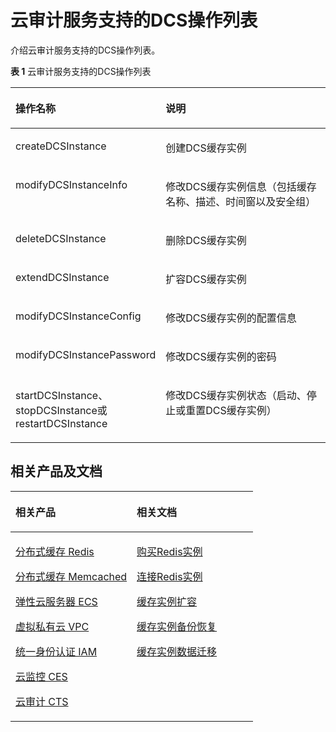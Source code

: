 # 云审计服务支持的DCS操作列表<a name="ZH-CN_TOPIC_0144197303"></a>

介绍云审计服务支持的DCS操作列表。

**表 1**  云审计服务支持的DCS操作列表

<a name="zh-cn_topic_0106969247_table06127563211"></a>
<table><thead align="left"><tr id="zh-cn_topic_0106969247_row16141059326"><th class="cellrowborder" valign="top" width="44.16%" id="mcps1.2.3.1.1"><p id="zh-cn_topic_0106969247_p581211423326"><a name="zh-cn_topic_0106969247_p581211423326"></a><a name="zh-cn_topic_0106969247_p581211423326"></a>操作名称</p>
</th>
<th class="cellrowborder" valign="top" width="55.84%" id="mcps1.2.3.1.2"><p id="zh-cn_topic_0106969247_p1219716144450"><a name="zh-cn_topic_0106969247_p1219716144450"></a><a name="zh-cn_topic_0106969247_p1219716144450"></a>说明</p>
</th>
</tr>
</thead>
<tbody><tr id="zh-cn_topic_0106969247_row66141958325"><td class="cellrowborder" valign="top" width="44.16%" headers="mcps1.2.3.1.1 "><p id="zh-cn_topic_0106969247_p1474704716452"><a name="zh-cn_topic_0106969247_p1474704716452"></a><a name="zh-cn_topic_0106969247_p1474704716452"></a>createDCSInstance</p>
</td>
<td class="cellrowborder" valign="top" width="55.84%" headers="mcps1.2.3.1.2 "><p id="zh-cn_topic_0106969247_p167211728144512"><a name="zh-cn_topic_0106969247_p167211728144512"></a><a name="zh-cn_topic_0106969247_p167211728144512"></a>创建DCS缓存实例</p>
</td>
</tr>
<tr id="zh-cn_topic_0106969247_row1961495183218"><td class="cellrowborder" valign="top" width="44.16%" headers="mcps1.2.3.1.1 "><p id="zh-cn_topic_0106969247_p4748124794510"><a name="zh-cn_topic_0106969247_p4748124794510"></a><a name="zh-cn_topic_0106969247_p4748124794510"></a>modifyDCSInstanceInfo</p>
</td>
<td class="cellrowborder" valign="top" width="55.84%" headers="mcps1.2.3.1.2 "><p id="zh-cn_topic_0106969247_p127211328204514"><a name="zh-cn_topic_0106969247_p127211328204514"></a><a name="zh-cn_topic_0106969247_p127211328204514"></a>修改DCS缓存实例信息（包括缓存名称、描述、时间窗以及安全组）</p>
</td>
</tr>
<tr id="zh-cn_topic_0106969247_row5614145123211"><td class="cellrowborder" valign="top" width="44.16%" headers="mcps1.2.3.1.1 "><p id="zh-cn_topic_0106969247_p0749114710455"><a name="zh-cn_topic_0106969247_p0749114710455"></a><a name="zh-cn_topic_0106969247_p0749114710455"></a>deleteDCSInstance</p>
</td>
<td class="cellrowborder" valign="top" width="55.84%" headers="mcps1.2.3.1.2 "><p id="zh-cn_topic_0106969247_p17723192817456"><a name="zh-cn_topic_0106969247_p17723192817456"></a><a name="zh-cn_topic_0106969247_p17723192817456"></a>删除DCS缓存实例</p>
</td>
</tr>
<tr id="zh-cn_topic_0106969247_row861455133212"><td class="cellrowborder" valign="top" width="44.16%" headers="mcps1.2.3.1.1 "><p id="zh-cn_topic_0106969247_p575114713457"><a name="zh-cn_topic_0106969247_p575114713457"></a><a name="zh-cn_topic_0106969247_p575114713457"></a>extendDCSInstance</p>
</td>
<td class="cellrowborder" valign="top" width="55.84%" headers="mcps1.2.3.1.2 "><p id="zh-cn_topic_0106969247_p147241728134510"><a name="zh-cn_topic_0106969247_p147241728134510"></a><a name="zh-cn_topic_0106969247_p147241728134510"></a>扩容DCS缓存实例</p>
</td>
</tr>
<tr id="zh-cn_topic_0106969247_row261413517327"><td class="cellrowborder" valign="top" width="44.16%" headers="mcps1.2.3.1.1 "><p id="zh-cn_topic_0106969247_p16752174716457"><a name="zh-cn_topic_0106969247_p16752174716457"></a><a name="zh-cn_topic_0106969247_p16752174716457"></a>modifyDCSInstanceConfig</p>
</td>
<td class="cellrowborder" valign="top" width="55.84%" headers="mcps1.2.3.1.2 "><p id="zh-cn_topic_0106969247_p472542819452"><a name="zh-cn_topic_0106969247_p472542819452"></a><a name="zh-cn_topic_0106969247_p472542819452"></a>修改DCS缓存实例的配置信息</p>
</td>
</tr>
<tr id="zh-cn_topic_0106969247_row12614853321"><td class="cellrowborder" valign="top" width="44.16%" headers="mcps1.2.3.1.1 "><p id="zh-cn_topic_0106969247_p11753947134520"><a name="zh-cn_topic_0106969247_p11753947134520"></a><a name="zh-cn_topic_0106969247_p11753947134520"></a>modifyDCSInstancePassword</p>
</td>
<td class="cellrowborder" valign="top" width="55.84%" headers="mcps1.2.3.1.2 "><p id="zh-cn_topic_0106969247_p472617280458"><a name="zh-cn_topic_0106969247_p472617280458"></a><a name="zh-cn_topic_0106969247_p472617280458"></a>修改DCS缓存实例的密码</p>
</td>
</tr>
<tr id="zh-cn_topic_0106969247_row128352098581"><td class="cellrowborder" valign="top" width="44.16%" headers="mcps1.2.3.1.1 "><p id="zh-cn_topic_0106969247_p1754547194513"><a name="zh-cn_topic_0106969247_p1754547194513"></a><a name="zh-cn_topic_0106969247_p1754547194513"></a>startDCSInstance、stopDCSInstance或restartDCSInstance</p>
</td>
<td class="cellrowborder" valign="top" width="55.84%" headers="mcps1.2.3.1.2 "><p id="zh-cn_topic_0106969247_p0727162824517"><a name="zh-cn_topic_0106969247_p0727162824517"></a><a name="zh-cn_topic_0106969247_p0727162824517"></a>修改DCS缓存实例状态（启动、停止或重置DCS缓存实例）</p>
</td>
</tr>
</tbody>
</table>

## 相关产品及文档<a name="zh-cn_topic_0106969247_section191491490325"></a>

<a name="zh-cn_topic_0106969247_zh-cn_topic_0046844792_table1073594361220"></a>
<table><thead align="left"><tr id="zh-cn_topic_0106969247_zh-cn_topic_0046844792_row197372430123"><th class="cellrowborder" valign="top" width="50%" id="mcps1.1.3.1.1"><p id="zh-cn_topic_0106969247_zh-cn_topic_0046844792_p4737243111216"><a name="zh-cn_topic_0106969247_zh-cn_topic_0046844792_p4737243111216"></a><a name="zh-cn_topic_0106969247_zh-cn_topic_0046844792_p4737243111216"></a>相关产品</p>
</th>
<th class="cellrowborder" valign="top" width="50%" id="mcps1.1.3.1.2"><p id="zh-cn_topic_0106969247_zh-cn_topic_0046844792_p18737144301214"><a name="zh-cn_topic_0106969247_zh-cn_topic_0046844792_p18737144301214"></a><a name="zh-cn_topic_0106969247_zh-cn_topic_0046844792_p18737144301214"></a>相关文档</p>
</th>
</tr>
</thead>
<tbody><tr id="zh-cn_topic_0106969247_zh-cn_topic_0046844792_row17371443131210"><td class="cellrowborder" valign="top" width="50%" headers="mcps1.1.3.1.1 "><p id="zh-cn_topic_0106969247_zh-cn_topic_0046844792_p13372054101419"><a name="zh-cn_topic_0106969247_zh-cn_topic_0046844792_p13372054101419"></a><a name="zh-cn_topic_0106969247_zh-cn_topic_0046844792_p13372054101419"></a><a href="https://www.huaweicloud.com/product/dcs.html?infodocbz" target="_blank" rel="noopener noreferrer">分布式缓存 Redis</a></p>
<p id="zh-cn_topic_0106969247_zh-cn_topic_0046844792_p19548105714519"><a name="zh-cn_topic_0106969247_zh-cn_topic_0046844792_p19548105714519"></a><a name="zh-cn_topic_0106969247_zh-cn_topic_0046844792_p19548105714519"></a><a href="https://www.huaweicloud.com/product/dcsmem.html?infodocbz" target="_blank" rel="noopener noreferrer">分布式缓存 Memcached</a></p>
<p id="zh-cn_topic_0106969247_zh-cn_topic_0046844792_p8862161219564"><a name="zh-cn_topic_0106969247_zh-cn_topic_0046844792_p8862161219564"></a><a name="zh-cn_topic_0106969247_zh-cn_topic_0046844792_p8862161219564"></a><a href="https://www.huaweicloud.com/product/ecs.html?infodocbz" target="_blank" rel="noopener noreferrer">弹性云服务器 ECS</a></p>
<p id="zh-cn_topic_0106969247_zh-cn_topic_0046844792_p841193941416"><a name="zh-cn_topic_0106969247_zh-cn_topic_0046844792_p841193941416"></a><a name="zh-cn_topic_0106969247_zh-cn_topic_0046844792_p841193941416"></a><a href="http://www.huaweicloud.com/product/vpc.html?infodocbz" target="_blank" rel="noopener noreferrer">虚拟私有云 VPC</a></p>
<p id="zh-cn_topic_0106969247_zh-cn_topic_0046844792_p432941415391"><a name="zh-cn_topic_0106969247_zh-cn_topic_0046844792_p432941415391"></a><a name="zh-cn_topic_0106969247_zh-cn_topic_0046844792_p432941415391"></a><a href="https://www.huaweicloud.com/product/iam.html?infodocbz" target="_blank" rel="noopener noreferrer">统一身份认证 IAM</a></p>
<p id="zh-cn_topic_0106969247_zh-cn_topic_0046844792_p0805181412448"><a name="zh-cn_topic_0106969247_zh-cn_topic_0046844792_p0805181412448"></a><a name="zh-cn_topic_0106969247_zh-cn_topic_0046844792_p0805181412448"></a><a href="https://www.huaweicloud.com/product/ces.html?infodocbz" target="_blank" rel="noopener noreferrer">云监控 CES</a></p>
<p id="zh-cn_topic_0106969247_zh-cn_topic_0046844792_p833158456"><a name="zh-cn_topic_0106969247_zh-cn_topic_0046844792_p833158456"></a><a name="zh-cn_topic_0106969247_zh-cn_topic_0046844792_p833158456"></a><a href="https://www.huaweicloud.com/product/cts.html?infodocbz" target="_blank" rel="noopener noreferrer">云审计 CTS</a></p>
</td>
<td class="cellrowborder" valign="top" width="50%" headers="mcps1.1.3.1.2 "><p id="zh-cn_topic_0106969247_zh-cn_topic_0046844792_p1381695711471"><a name="zh-cn_topic_0106969247_zh-cn_topic_0046844792_p1381695711471"></a><a name="zh-cn_topic_0106969247_zh-cn_topic_0046844792_p1381695711471"></a><a href="https://support.huaweicloud.com/usermanual-dcs/dcs-zh-ug-180315001.html?infodocbz" target="_blank" rel="noopener noreferrer">购买Redis实例</a></p>
<p id="zh-cn_topic_0106969247_zh-cn_topic_0046844792_p682916370595"><a name="zh-cn_topic_0106969247_zh-cn_topic_0046844792_p682916370595"></a><a name="zh-cn_topic_0106969247_zh-cn_topic_0046844792_p682916370595"></a><a href="https://support.huaweicloud.com/usermanual-dcs/zh-cn_topic_0082114847.html?infodocbz" target="_blank" rel="noopener noreferrer">连接Redis实例</a></p>
<p id="zh-cn_topic_0106969247_zh-cn_topic_0046844792_p16726748155912"><a name="zh-cn_topic_0106969247_zh-cn_topic_0046844792_p16726748155912"></a><a name="zh-cn_topic_0106969247_zh-cn_topic_0046844792_p16726748155912"></a><a href="https://support.huaweicloud.com/usermanual-dcs/zh-cn_topic_0061845451.html?infodocbz" target="_blank" rel="noopener noreferrer">缓存实例扩容</a></p>
<p id="zh-cn_topic_0106969247_zh-cn_topic_0046844792_p12250886517"><a name="zh-cn_topic_0106969247_zh-cn_topic_0046844792_p12250886517"></a><a name="zh-cn_topic_0106969247_zh-cn_topic_0046844792_p12250886517"></a><a href="https://support.huaweicloud.com/usermanual-dcs/zh-cn_topic_0079545637.html?infodocbz" target="_blank" rel="noopener noreferrer">缓存实例备份恢复</a></p>
<p id="zh-cn_topic_0106969247_zh-cn_topic_0046844792_p14019113500"><a name="zh-cn_topic_0106969247_zh-cn_topic_0046844792_p14019113500"></a><a name="zh-cn_topic_0106969247_zh-cn_topic_0046844792_p14019113500"></a><a href="https://support.huaweicloud.com/migration-dcs/zh-cn_topic_0078784423.html?infodocbz" target="_blank" rel="noopener noreferrer">缓存实例数据迁移</a></p>
<p id="zh-cn_topic_0106969247_zh-cn_topic_0046844792_p582155015912"><a name="zh-cn_topic_0106969247_zh-cn_topic_0046844792_p582155015912"></a><a name="zh-cn_topic_0106969247_zh-cn_topic_0046844792_p582155015912"></a></p>
</td>
</tr>
</tbody>
</table>

